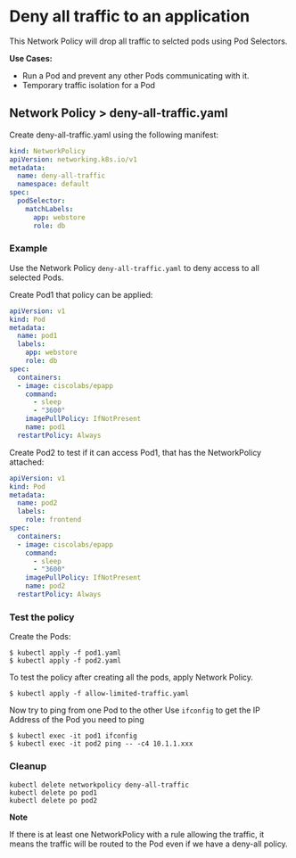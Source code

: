 # Deny all traffic to an application

This Network Policy will drop all traffic to selcted pods using Pod Selectors.

**Use Cases:**
- Run a Pod and prevent any other Pods communicating with it.
- Temporary traffic isolation for a Pod

## Network Policy > deny-all-traffic.yaml

Create deny-all-traffic.yaml using the following manifest:

```yaml
kind: NetworkPolicy
apiVersion: networking.k8s.io/v1
metadata:
  name: deny-all-traffic
  namespace: default
spec:
  podSelector:
    matchLabels:
      app: webstore
      role: db
```

### Example

Use the Network Policy `deny-all-traffic.yaml` to deny access to all selected Pods. 

Create Pod1 that policy can be applied: 
```yaml
apiVersion: v1
kind: Pod
metadata:
  name: pod1
  labels:
    app: webstore
    role: db
spec:
  containers:
  - image: ciscolabs/epapp
    command:
      - sleep
      - "3600"
    imagePullPolicy: IfNotPresent
    name: pod1
  restartPolicy: Always
```

Create Pod2 to test if it can access Pod1, that has the NetworkPolicy attached: 
```yaml
apiVersion: v1
kind: Pod
metadata:
  name: pod2
  labels:
    role: frontend
spec:
  containers:
  - image: ciscolabs/epapp
    command:
      - sleep
      - "3600"
    imagePullPolicy: IfNotPresent
    name: pod2
  restartPolicy: Always
```


### Test the policy

Create the Pods: 
```
$ kubectl apply -f pod1.yaml
$ kubectl apply -f pod2.yaml
```

To test the policy after creating all the pods, apply Network Policy. 
```
$ kubectl apply -f allow-limited-traffic.yaml
```

Now try to ping from one Pod to the other
Use ```ifconfig``` to get the IP Address of the Pod you need to ping

```
$ kubectl exec -it pod1 ifconfig
$ kubectl exec -it pod2 ping -- -c4 10.1.1.xxx
```

### Cleanup
```
kubectl delete networkpolicy deny-all-traffic
kubectl delete po pod1
kubectl delete po pod2
```

**Note**

If there is at least one NetworkPolicy with a rule allowing the traffic,
it means the traffic will be routed to the Pod even if we have a deny-all policy. 



